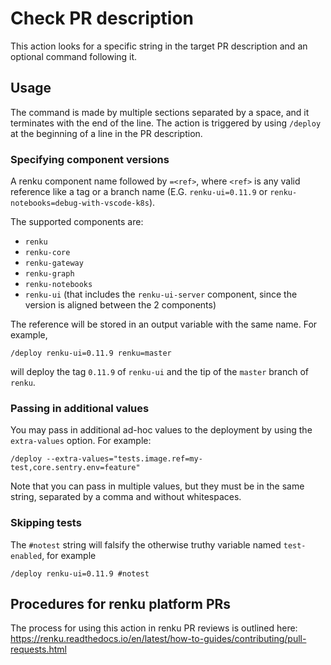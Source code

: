 # Check PR description

This action looks for a specific string in the target PR description and an
optional command following it.

## Usage

The command is made by multiple sections separated by a space, and it terminates
with the end of the line. The action is triggered by using `/deploy` at the beginning
of a line in the PR description.

### Specifying component versions

A renku component name followed by `=<ref>`, where `<ref>` is any valid
reference like a tag or a branch name (E.G. `renku-ui=0.11.9` or
`renku-notebooks=debug-with-vscode-k8s`).

The supported components are:
- `renku`
- `renku-core`
- `renku-gateway`
- `renku-graph`
- `renku-notebooks`
- `renku-ui` (that includes the `renku-ui-server` component, since the version is
  aligned between the 2 components)

The reference will be stored in an output variable with the same name. For example,

```
/deploy renku-ui=0.11.9 renku=master
```

will deploy the tag `0.11.9` of `renku-ui` and the tip of the `master` branch of `renku`.
### Passing in additional values

You may pass in additional ad-hoc values to the deployment by using the `extra-values` option.
For example:

```
/deploy --extra-values="tests.image.ref=my-test,core.sentry.env=feature"
```

Note that you can pass in multiple values, but they must be in the same string,
separated by a comma and without whitespaces.

### Skipping tests

The `#notest` string will falsify the otherwise truthy variable named `test-enabled`,
for example

```
/deploy renku-ui=0.11.9 #notest
```

## Procedures for renku platform PRs

The process for using this action in renku PR reviews is outlined here:
https://renku.readthedocs.io/en/latest/how-to-guides/contributing/pull-requests.html
